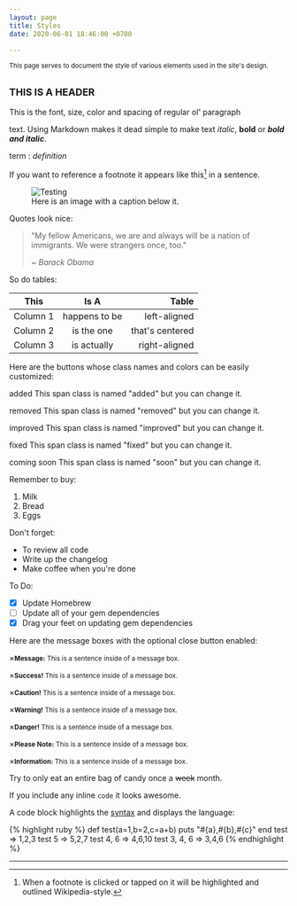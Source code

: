 ```yaml
---
layout: page
title: Styles
date: 2020-06-01 18:46:00 +0700

---
```


<p class="message">
  <small>This page serves to document the style of various elements used in the site's design.</small>
</p>

## <small>THIS IS A HEADER</small>

This is the font, size, color and spacing of regular ol' paragraph <p> text. Using Markdown makes it dead simple
to make text *italic*, **bold** or ***bold and italic***.

term
: *definition*

If you want to reference a footnote it appears like this[^1] in a sentence.

<figure>
  <img src="/assets/test.png" alt="Testing">
  <figcaption>Here is an image with a caption below it.</figcaption>
</figure>

Quotes look nice:

>"My fellow Americans, we are and always will be a nation of immigrants. We were strangers once, too."
>
><cite>~ Barack Obama</cite>

So do tables:

| This          | Is A          | Table |
| ------------- |:-------------:| -----:|
| Column 1      | happens to be | left-aligned |
| Column 2      | is the one    |  that's centered |
| Column 3      | is actually    |    right-aligned |

Here are the buttons whose class names and colors can be easily customized:

<span class="added">added</span> This span class is named "added" but you can change it.

<span class="removed">removed</span> This span class is named "removed" but you can change it.

<span class="improved">improved</span> This span class is named "improved" but you can change it.

<span class="fixed">fixed</span> This span class is named "fixed" but you can change it.

<span class="soon">coming soon</span> This span class is named "soon" but you can change it.


Remember to buy:
1. Milk
2. Bread
3. Eggs

Don't forget:
- To review all code
- Write up the changelog
- Make coffee when you're done

To Do:
- [x] Update Homebrew
- [ ] Update all of your gem dependencies
- [x] Drag your feet on updating gem dependencies 

Here are the message boxes with the optional close button enabled:

<p class="message"><span class="closebtn" onclick="this.parentElement.style.display='none';">&times;</span><small><b>Message:</b> This is a sentence inside of a message box.</small></p>
<p class="green"><span class="closebtn" onclick="this.parentElement.style.display='none';">&times;</span><small><b>Success!</b> This is a sentence inside of a message box.</small></p>
<p class="yellow"><span class="closebtn" onclick="this.parentElement.style.display='none';">&times;</span><small><b>Caution!</b> This is a sentence inside of a message box.</small></p>
<p class="orange"><span class="closebtn" onclick="this.parentElement.style.display='none';">&times;</span><small><b>Warning!</b> This is a sentence inside of a message box.</small></p>
<p class="red"><span class="closebtn" onclick="this.parentElement.style.display='none';">&times;</span><small><b>Danger!</b> This is a sentence inside of a message box.</small></p>
<p class="purple"><span class="closebtn" onclick="this.parentElement.style.display='none';">&times;</span><small><b>Please Note:</b> This is a sentence inside of a message box.</small></p>
<p class="blue"><span class="closebtn" onclick="this.parentElement.style.display='none';">&times;</span><small><b>Information:</b> This is a sentence inside of a message box.</small></p>

Try to only eat an entire bag of candy once a ~~week~~ month.

If you include any inline `code` it looks awesome.

A code block highlights the [syntax](https://en.wikipedia.org/wiki/Syntax_(programming_languages)) and displays the language:

{% highlight ruby %}
def test(a=1,b=2,c=a+b)
  puts "#{a},#{b},#{c}"
end
test        =>  1,2,3
test 5      =>  5,2,7
test 4, 6   =>  4,6,10
test 3, 4, 6   =>  3,4,6
{% endhighlight %}

 

***

[^1]: When a footnote is clicked or tapped on it will be highlighted and outlined Wikipedia-style.